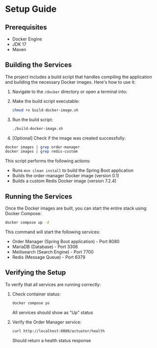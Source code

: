 # Setup Guide

## Prerequisites

- Docker Engine
- JDK 17
- Maven

## Building the Services

The project includes a build script that handles compiling the application and building the necessary Docker images.
Here's how to use it:

1. Navigate to the `/docker` directory or open a terminal into:

2. Make the build script executable:
   ```bash
   chmod +x build-docker-image.sh
   ```

3. Run the build script:
   ```bash
   ./build-docker-image.sh
   ```
4. [Optional] Check if the image was created successfully:

```bash
docker images | grep order-manager
docker images | grep redis-custom
```

This script performs the following actions:

- Runs `mvn clean install` to build the Spring Boot application
- Builds the order-manager Docker image (version 0.1)
- Builds a custom Redis Docker image (version 7.2.4)

## Running the Services

Once the Docker images are built, you can start the entire stack using Docker Compose:

```bash
docker compose up -d
```

This command will start the following services:

- Order Manager (Spring Boot application) - Port 8080
- MariaDB (Database) - Port 3306
- Meilisearch (Search Engine) - Port 7700
- Redis (Message Queue) - Port 6379

## Verifying the Setup

To verify that all services are running correctly:

1. Check container status:
   ```bash
   docker compose ps
   ```
   All services should show as "Up" status

2. Verify the Order Manager service:
   ```bash
   curl http://localhost:8080/actuator/health
   ```
   Should return a health status response

